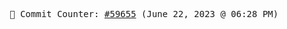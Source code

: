 <p align="center">
    <samp>
        📮 Commit Counter: <a href="https://github.com/Javascript-void0/Javascript-void0/commits/main">#59655</a> (June 22, 2023 @ 06:28 PM)
    </samp>
</p>